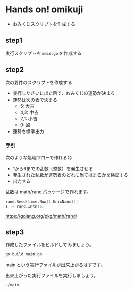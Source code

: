 # Hands on! omikuji
- おみくじスクリプトを作成する

## step1
実行スクリプトを `main.go` を作成する

## step2
次の要件のスクリプトを作成する

- 実行したさいに出た目で、おみくじの運勢が決まる
- 運勢は次の表で決まる
    - 5: 大吉
    - 4,3: 中吉
    - 2,1: 小吉
    - 0: 凶
- 運勢を標準出力

### 手引
次のような処理フローで作れるね

- 1から6までの乱数（整数）を発生させる
- 発生された乱数が運勢表のどれに当てはまるかを検証する
- 出力する

乱数は math/rand パッケージで作れます。

```go
rand.Seed(time.Now().UnixNano())
s := rand.Intn(6)
```

https://golang.org/pkg/math/rand/

## step3
作成したファイルをビルドしてみましょう。

```bash
go build main.go
```

main という実行ファイルが出来上がるはずです。

出来上がった実行ファイルを実行しましょう。

```bash
./main
```
